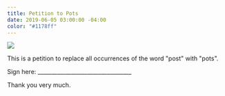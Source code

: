```yaml
---
title: Petition to Pots
date: 2019-06-05 03:00:00 -04:00
color: "#1178ff"
---
```


![](https://files.elliott.computer/images/pots.png)

This is a petition to replace all occurrences of the word "post" with "pots".

Sign here: __________________________________

Thank you very much.



